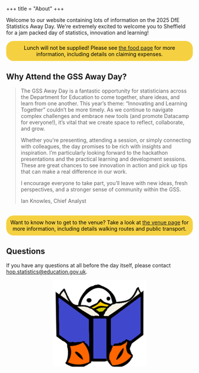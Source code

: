 +++
title = "About"
+++

Welcome to our website containing lots of information on the 2025 DfE Statistics Away Day. We're extremely excited to welcome you to Sheffield for a jam packed day of statistics, innovation and learning!

<div style="background-color:#f5d142;color:black;padding:2%;text-align:center;border-radius: 20px;">Lunch will not be supplied! Please see <a href="../food">the food page</a> for more information, including details on claiming expenses.</div>

## Why Attend the GSS Away Day?

> The GSS Away Day is a fantastic opportunity for statisticians across the Department for Education to come together, share ideas, and learn from one another. This year’s theme: “Innovating and Learning Together” couldn’t be more timely. As we continue to navigate complex challenges and embrace new tools (and promote Datacamp for everyone!), it’s vital that we create space to reflect, collaborate, and grow.
>
> Whether you're presenting, attending a session, or simply connecting with colleagues, the day promises to be rich with insights and inspiration. I’m particularly looking forward to the hackathon presentations and the practical learning and development sessions. These are great chances to see innovation in action and pick up tips that can make a real difference in our work.
>
> I encourage everyone to take part, you’ll leave with new ideas, fresh perspectives, and a stronger sense of community within the GSS.
>
> Ian Knowles, Chief Analyst

<br/>

<div style="background-color:#f5d142;color:black;padding:2%;text-align:center;border-radius: 20px;">Want to know how to get to the venue? Take a look at <a href="../venue">the venue page</a> for more information, including details walking routes and public transport.</div>

## Questions

If you have any questions at all before the day itself, please contact hop.statistics@education.gov.uk.

<div style="display: flex; justify-content: center;">
    <img src="./../images/Frederick/blue-book_frederick.png" alt="Frederick with book" style="width:50%;" />
</div>